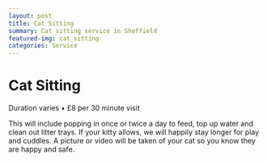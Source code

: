 ```yaml
---
layout: post
title: Cat Sitting
summary: Cat sitting service in Sheffield
featured-img: cat_sitting
categories: Service
---
```


# Cat Sitting

Duration varies • £8 per 30 minute visit

This will include popping in once or twice a day to feed, top up water and clean out litter trays. If your kitty allows, we will happily stay longer for play and cuddles. A picture or video will be taken of your cat so you know they are happy and safe.
